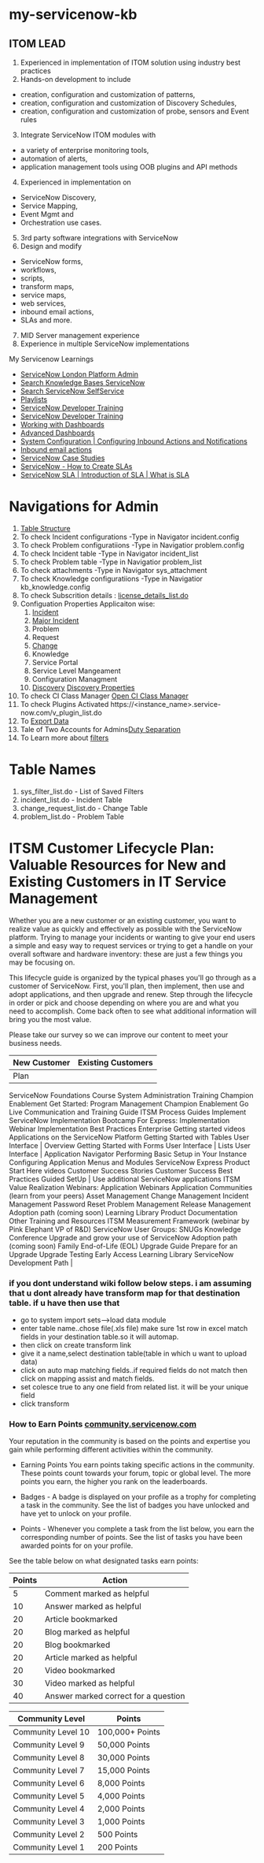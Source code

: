# my-servicenow-kb

## ITOM LEAD
1. Experienced in implementation of ITOM solution using industry best practices
2. Hands-on development to include 
  - creation, configuration and customization of patterns, 
  - creation, configuration and customization of Discovery Schedules, 
  - creation, configuration and customization of probe, sensors and Event rules
3. Integrate ServiceNow ITOM modules with 
  - a variety of enterprise monitoring tools, 
  - automation of alerts, 
  - application management tools using OOB plugins and API methods
4. Experienced in implementation on 
  - ServiceNow Discovery, 
  - Service Mapping, 
  - Event Mgmt and 
  - Orchestration use cases.

5. 3rd party software integrations with ServiceNow
6. Design and modify 
  - ServiceNow forms, 
  - workflows, 
  - scripts, 
  - transform maps, 
  - service maps, 
  - web services, 
  - inbound email actions, 
  - SLAs and more.
7. MID Server management experience
8. Experience in multiple ServiceNow implementations


My Servicenow Learnings
- [ServiceNow London Platform Admin](https://docs.servicenow.com/bundle/london-platform-administration/page/get-started/servicenow-overview/reference/r_AdministerServiceNow.html)
- [Search Knowledge Bases ServiceNow](https://hi.service-now.com/$knowledge.do)
- [Search ServiceNow SelfService](https://hi.service-now.com/nav_to.do?)
- [Playlists](https://www.youtube.com/user/servicenowdemo/playlists)
- [ServiceNow Developer Training](https://developer.servicenow.com/app.do#!/training/landing?v=london)
- [ServiceNow Developer Training](https://www.youtube.com/playlist?list=PLzTvAeLiW8AeO2Ep-qgufgOdLJ5UoA4hf)
- [Working with Dashboards](https://www.youtube.com/watch?v=ytI9JL4ifjU)
- [Advanced Dashboards](https://www.youtube.com/watch?v=Blik6EG9UGg)
- [System Configuration | Configuring Inbound Actions and Notifications](https://youtu.be/dhjLiwtT97E)
- [Inbound email actions](https://www.youtube.com/watch?v=C2FMo3l1swk)
- [ServiceNow Case Studies](http://www.fideltech.com/servicenow-case-studies/)
- [ServiceNow - How to Create SLAs](https://www.youtube.com/watch?v=1_T2VtFbldQ)
- [ServiceNow SLA | Introduction of SLA | What is SLA](https://www.youtube.com/watch?v=zMOoVokK3gI)


# Navigations for Admin
1. [Table Structure](https://portlandgeneraltest.service-now.com/table_columns.do)
2. To check Incident configurations -Type in Navigator incident.config
3. To check Problem configuratiions -Type in Navigatior problem.config
4. To check Incident table -Type in Navigator incident_list
5. To check Problem table -Type in Navigatior problem_list
6. To check attachments -Type in Navigator sys_attachment
7. To check Knowledge configuratiions -Type in Navigatior kb_knowledge.config
8. To check Subscrition details : [license_details_list.do](https://<instance-name>.service-now.com/license_details_list.do?sysparm_query=end_date%3E=javascript:gs.beginningOfToday()^start_date%3C=javascript:gs.endOfToday() )
9. Configuation Properties Applicaiton wise: 
    1. [Incident](Incident_Management_Properties.md)
    2. [Major Incident](Major_Incident_Management_Properties.md)
    3. Problem
    4. Request
    5. [Change](Change_Management_Properties.md)
    6. Knowledge
    7. Service Portal
    8. Service Level Mangeament
    9. Configuration Managment
    10. [Discovery](Discovery_Properties.md)  [Discovery Properties](https://<instance-name>.service-now.com/system_properties_ui.do?sysparm_category=Discovery&sysparm_title=Discovery%20Properties)
10. To check CI Class Manager [Open CI Class Manager](https://<instance-name>.service-now.com/$ciModel.do)
11. To check Plugins Activated https://<instance_name>.service-now.com/v_plugin_list.do
12. To [Export Data](Export_data_servicenow.md)  
13. Tale of Two Accounts for Admins[Duty Separation](https://snprotips.com/blog/2018/7/23/admin-duty-separation-with-a-single-account)
14. To Learn more about [filters](ServiceNow_Filters.md)

# Table Names
1. sys_filter_list.do - List of Saved Filters
2. incident_list.do - Incident Table
3. change_request_list.do - Change Table
4. problem_list.do - Problem Table

# ITSM Customer Lifecycle Plan: Valuable Resources for New and Existing Customers in IT Service Management
Whether you are a new customer or an existing customer, you want to realize value as quickly and effectively as possible with the ServiceNow platform.   Trying to manage your incidents or wanting to give your end users a simple and easy way to request services or trying to get a handle on your overall software and hardware inventory:   these are just a few things you may be focusing on.

This lifecycle guide is organized by the typical phases you'll go through as a customer of ServiceNow.   First, you'll plan, then implement, then use and adopt applications, and then upgrade and renew. Step through the lifecycle in order or pick and choose depending on where you are and what you need to accomplish. Come back often to see what additional information will bring you the most value.

Please take our survey so we can improve our content to meet your business needs.

| New Customer | Existing Customers | 
| --- |  --- | 
| Plan
ServiceNow Foundations Course
System Administration Training
Champion Enablement Get Started:   Program Management
Champion Enablement Go Live Communication and Training Guide
ITSM Process Guides
Implement ServiceNow
Implementation Bootcamp
For Express: Implementation Webinar
Implementation Best Practices
Enterprise Getting started videos
Applications on the ServiceNow Platform
Getting Started with Tables
User Interface | Overview
Getting Started with Forms
User Interface | Lists
User Interface | Application Navigator
Performing Basic Setup in Your Instance
Configuring Application Menus and Modules
ServiceNow Express Product Start Here videos
Customer Success Stories
Customer Success Best Practices
Guided SetUp |
Use additional ServiceNow applications
ITSM Value Realization Webinars:   Application Webinars
Application Communities (learn from your peers)
Asset Management
Change Management
Incident Management
Password Reset
Problem Management
Release Management
Adoption path (coming soon)
Learning Library
Product Documentation
Other Training and Resources
ITSM Measurement Framework   (webinar by Pink Elephant VP of R&D)
ServiceNow User Groups: SNUGs
Knowledge Conference
Upgrade and grow your use of ServiceNow
Adoption path (coming soon)
Family End-of-Life (EOL) Upgrade Guide
Prepare for an Upgrade
Upgrade Testing
Early Access
Learning Library
ServiceNow Development Path |




### if you dont understand wiki follow below steps. i am assuming that u dont already have transform map for that destination table. if u have then use that

- go to system import sets-->load data module
- enter table name..chose file(.xls file) make sure 1st row in excel match fields in your destination table.so it will automap.
- then click on create transform link
- give it a name,select destination table(table in which u want to upload data)
- click on auto map matching fields..if required fields do not match then click on mapping assist and match fields.
- set colesce true to any one field from related list. it will be your unique field
- click transform

### How to Earn Points [community.servicenow.com](https://community.servicenow.com/community?id=community_earning_points)
Your reputation in the community is based on the points and expertise you gain while performing different activities within the community.

- Earning Points
You earn points taking specific actions in the community. These points count towards your forum, topic or global level. The more points you earn, the higher you rank on the leaderboards.

- Badges - A badge is displayed on your profile as a trophy for completing a task in the community. See the list of badges you have unlocked and have yet to unlock on your profile.

- Points - Whenever you complete a task from the list below, you earn the corresponding number of points. See the list of tasks you have been awarded points for on your profile.

See the table below on what designated tasks earn points:

|Points	|Action |
| --- | --- |
|5	|Comment marked as helpful|
|10	|Answer marked as helpful|
|20	|Article bookmarked|
|20	|Blog marked as helpful|
|20	|Blog bookmarked|
|20	|Article marked as helpful|
|20	|Video bookmarked|
|30	|Video marked as helpful|
|40	|Answer marked correct for a question|


| Community Level | Points |
| --- | --- |
|Community Level 10  |100,000+ Points|
|Community Level 9  |50,000 Points|
|Community Level 8  |30,000 Points|
|Community Level 7  |15,000 Points|
|Community Level 6  |8,000 Points|
|Community Level 5  |4,000 Points|
|Community Level 4  |2,000 Points|
|Community Level 3  |1,000 Points|
|Community Level 2  |500 Points|
|Community Level 1  |200 Points|
